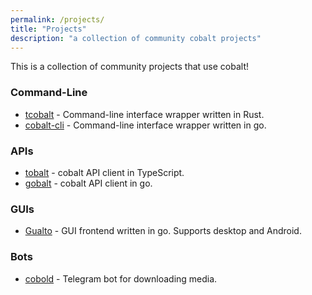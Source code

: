 ```yaml
---
permalink: /projects/
title: "Projects"
description: "a collection of community cobalt projects"
---
```

This is a collection of community projects that use cobalt!

### Command-Line
* [tcobalt](https://github.com/khyerdev/tcobalt) - Command-line interface wrapper written in Rust.
* [cobalt-cli](https://github.com/lostdusty/cobalt) - Command-line interface wrapper written in go.

### APIs
* [tobalt](https://github.com/tskau/tobalt) - cobalt API client in TypeScript.
* [gobalt](https://github.com/lostdusty/gobalt) - cobalt API client in go.

### GUIs
* [Gualto](https://github.com/lostdusty/gualto) - GUI frontend written in go. Supports desktop and Android.

### Bots
* [cobold](https://github.com/tskau/cobold) - Telegram bot for downloading media.